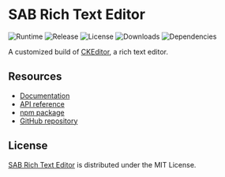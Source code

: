 # SAB Rich Text Editor
![Runtime](https://img.shields.io/badge/node-%3E%3D10.13-brightgreen.svg) ![Release](https://img.shields.io/npm/v/@sab-international/rich-text-editor.svg) ![License](https://img.shields.io/npm/l/@sab-international/rich-text-editor.svg) ![Downloads](https://img.shields.io/npm/dt/@sab-international/rich-text-editor.svg) ![Dependencies](https://david-dm.org/cedx/rich-text-editor.js.svg)

A customized build of [CKEditor](https://ckeditor.com/ckeditor-5), a rich text editor.

## Resources
- [Documentation](https://github.com/sab-international/rich-text-editor/wiki)
- [API reference](https://sab-international.github.io/rich-text-editor)
- [npm package](https://www.npmjs.com/package/@sab-international/rich-text-editor)
- [GitHub repository](https://github.com/sab-international/rich-text-editor)

## License
[SAB Rich Text Editor](https://github.com/sab-international/rich-text-editor) is distributed under the MIT License.
